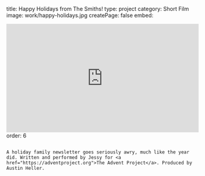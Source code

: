 title: Happy Holidays from The Smiths!
type: project
category: Short Film
image: work/happy-holidays.jpg
createPage: false
embed: <div style="padding:56.25% 0 0 0;position:relative;"><iframe src="https://player.vimeo.com/video/381139046?h=b4e08bd6fe&amp;badge=0&amp;autopause=0&amp;player_id=0&amp;app_id=58479" frameborder="0" allow="autoplay; fullscreen; picture-in-picture" allowfullscreen style="position:absolute;top:0;left:0;width:100%;height:100%;" title="Happy Holidays from the Smiths!"></iframe></div><script src="https://player.vimeo.com/api/player.js"></script>
order: 6

~~~

A holiday family newsletter goes seriously awry, much like the year did. Written and performed by Jessy for <a href="https://adventproject.org">The Advent Project</a>. Produced by Austin Heller.